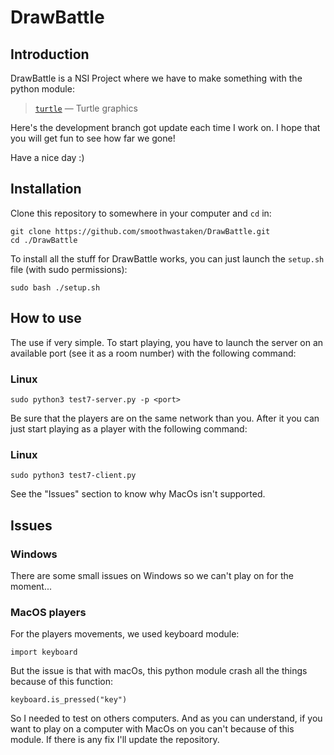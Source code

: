 # DrawBattle
## **Introduction**
  DrawBattle is a NSI Project where we have to make something with the python module:

> [`turtle`](https://docs.python.org/3/library/turtle.html#module-turtle "turtle: An educational framework for simple graphics applications")  — Turtle graphics

Here's the development branch got update each time I work on.
I hope that you will get fun to see how far we gone! 
 
 Have a nice day :)

## Installation
Clone this repository to somewhere in your computer and `cd` in:

    git clone https://github.com/smoothwastaken/DrawBattle.git
    cd ./DrawBattle

To install all the stuff for DrawBattle works, you can just launch the `setup.sh` file (with sudo permissions):

    sudo bash ./setup.sh

## How to use
The use if very simple.
To start playing, you have to launch the server on an available port (see it as a room number) with the following command:
### Linux

    sudo python3 test7-server.py -p <port>
 Be sure that the players are on the same network than you. 
After it you can just start playing as a player with the following command:
### Linux

    sudo python3 test7-client.py

See the "Issues" section to know why MacOs isn't supported.


## Issues

### Windows
There are some small issues on Windows so we can't play on for the moment...

### MacOS players
For the players movements, we used keyboard module:

    import keyboard

But the issue is that with macOs, this python module crash all the things because of this function:

    keyboard.is_pressed("key")
So I needed to test on others computers. And as you can understand, if you want to play on a computer with MacOs on you can't because of this module. If there is any fix I'll update the repository. 
